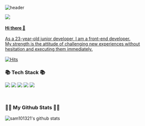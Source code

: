 ![header](https://capsule-render.vercel.app/api?type=waving&color=6DA9E4&height=300&section=header&text=WELCOME%20&fontSize=70&fontAlignY=45&fontColor=FFFFFF)

<a href=https://mail.google.com /><img src="https://img.shields.io/badge/sam010321@gmail.com-E34F26?style=flat-square&logo=gmail&logoColor=white"/>

#### Hi there 👋

As a 23-year-old junior developer, I am a front-end developer.<br />
My strength is the attitude of challenging new experiences without hesitation and executing them immediately.
<br />
<br />
[![Hits](https://hits.seeyoufarm.com/api/count/incr/badge.svg?url=https%3A%2F%2Fgithub.com%2Fsam101321%2Fhit-counter&count_bg=%2379C83D&title_bg=%23555555&icon=&icon_color=%23E7E7E7&title=hits&edge_flat=false)](https://hits.seeyoufarm.com)
<br />
### 📚 Tech Stack 📚

<img src="https://img.shields.io/badge/HTML-E34F26?style=flat-square&logo=html5&logoColor=white"/> <img src="https://img.shields.io/badge/CSS-1572B6?style=flat-square&logo=CSS3&logoColor=white"/> <img src="https://img.shields.io/badge/JavaScript-F7DF1E?style=flat-square&logo=JavaScript&logoColor=black"/> <img src="https://img.shields.io/badge/TypeScript-3178C6?style=flat-square&logo=TypeScript&logoColor=white"/> <img src="https://img.shields.io/badge/React-61DAFB?style=flat-square&logo=React&logoColor=white"> 

<!-- <img src="https://img.shields.io/badge/Python-3776AB?style=flat-square&logo=Python&logoColor=white"> <img src="https://img.shields.io/badge/Django-092E20?style=flat-square&logo=Django&logoColor=white"> <img src="https://img.shields.io/badge/MySQL-4479A1?style=flat-square&logo=MySQL&logoColor=white">  <img src="https://img.shields.io/badge/AmazonAWS-232F3E?style=flat-square&logo=amazonaws&logoColor=white"> -->

 <br />


<h3 align="left">👩‍💻 My Github Stats 👩‍💻</h3>

<div align="left">

![sam101321's github stats](https://github-readme-stats.vercel.app/api?username=sam101321&show_icons=true)
</div>
